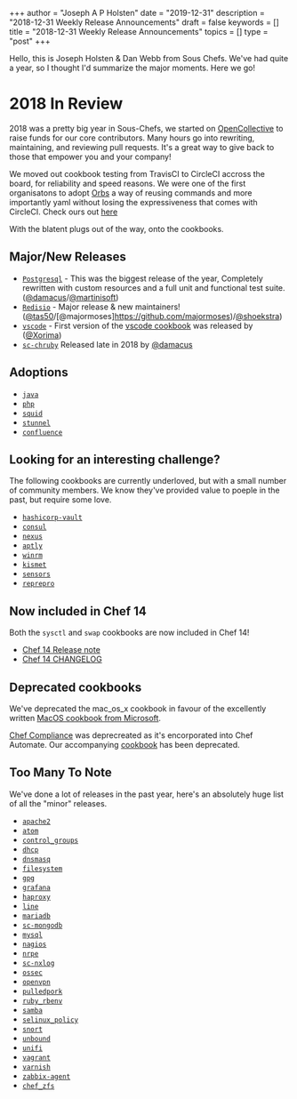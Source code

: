+++
author = "Joseph A P Holsten"
date = "2019-12-31"
description = "2018-12-31 Weekly Release Announcements"
draft = false
keywords = []
title = "2018-12-31 Weekly Release Announcements"
topics = []
type = "post"
+++

Hello, this is Joseph Holsten & Dan Webb from Sous Chefs. We've had quite a year, so I thought I'd summarize the major moments. Here we go!

# 2018 In Review

2018 was a pretty big year in Sous-Chefs, we started on [OpenCollective](https://opencollective.com/sous-chefs) to raise funds for our core contributors. Many hours go into rewriting, maintaining, and reviewing pull requests. It's a great way to give back to those that empower you and your company!

We moved out cookbook testing from TravisCI to CircleCI accross the board, for reliability and speed reasons. We were one of the first organisatons to adopt [Orbs](https://circleci.com/orbs/) a way of reusing commands and more importantly yaml without losing the expressiveness that comes with CircleCI. Check ours out [here](https://github.com/sous-chefs/orbs)

With the blatent plugs out of the way, onto the cookbooks.

## Major/New Releases

- [`Postgresql`](https://github.com/sous-chefs/postgresql/blob/master/CHANGELOG.md) - This was the biggest release of the year, Completely rewritten with custom resources and a full unit and functional test suite. ([@damacus](https://github.com/damacus)/[@martinisoft](https://github.com/martinisoft))
- [`Redisio`](https://supermarket.chef.io/cookbooks/redisio) - Major release & new maintainers! ([@tas50](https://github.com/tas50)/[@majormoses]https://github.com/majormoses)/[@shoekstra](https://github.com/shoekstra))
- [`vscode`](https://supermarket.chef.io/cookbooks/sc_vscode) - First version of the [vscode cookbook](https://github.com/sous-chefs/vscode) was released by ([@Xorima](https://github.com/Xorima))
- [`sc-chruby`](https://supermarket.chef.io/cookbooks/sc-chruby) Released late in 2018 by [@damacus](https://github.com/damacus)

## Adoptions

- [`java`](https://supermarket.chef.io/cookbooks/java)
- [`php`](https://supermarket.chef.io/cookbooks/php)
- [`squid`](https://supermarket.chef.io/cookbooks/squid)
- [`stunnel`](https://supermarket.chef.io/cookbooks/stunnel)
- [`confluence`](https://github.com/sous-chefs/confluence)

## Looking for an interesting challenge?

The following cookbooks are currently underloved, but with a small number of community members. We know they've provided value to poeple in the past, but require some love.

- [`hashicorp-vault`](www.github.com/sous-chefs/hashicorp-vault)
- [`consul`](www.github.com/sous-chefs/consul)
- [`nexus`](www.github.com/sous-chefs/nexus)
- [`aptly`](www.github.com/sous-chefs/aptly)
- [`winrm`](www.github.com/sous-chefs/winrm)
- [`kismet`](www.github.com/sous-chefs/kismet)
- [`sensors`](www.github.com/sous-chefs/sensors)
- [`reprepro`](www.github.com/sous-chefs/reprepro)

## Now included in Chef 14

Both the `sysctl` and `swap` cookbooks are now included in Chef 14!

- [Chef 14 Release note](https://docs.chef.io/release_notes.html#new-resources)
- [Chef 14 CHANGELOG](https://github.com/chef/chef/blob/master/CHANGELOG.md#v140190-2018-04-03)

## Deprecated cookbooks

We've deprecated the mac_os_x cookbook in favour of the excellently written [MacOS cookbook from Microsoft](https://github.com/Microsoft/macos-cookbook).

[Chef Compliance](https://docs.chef.io/chef_compliance.html) was deprecreated as it's encorporated into Chef Automate. Our accompanying [cookbook](http://supermarket.chef.io/cookbooks/chef-compliance) has been deprecated.

## Too Many To Note

We've done a lot of releases in the past year, here's an absolutely huge list of all the "minor" releases.

- [`apache2`](https://supermarket.chef.io/cookbooks/apache2)
- [`atom`](https://supermarket.chef.io/cookbooks/atom)
- [`control_groups`](https://supermarket.chef.io/cookbooks/control_groups)
- [`dhcp`](https://supermarket.chef.io/cookbooks/dhcp)
- [`dnsmasq`](https://supermarket.chef.io/cookbooks/dnsmasq)
- [`filesystem`](https://supermarket.chef.io/cookbooks/filesystem)
- [`gpg`](https://supermarket.chef.io/cookbooks/gpg)
- [`grafana`](https://supermarket.chef.io/cookbooks/grafana)
- [`haproxy`](https://supermarket.chef.io/cookbooks/haproxy)
- [`line`](https://supermarket.chef.io/cookbooks/line)
- [`mariadb`](https://supermarket.chef.io/cookbooks/mariadb)
- [`sc-mongodb`](https://supermarket.chef.io/cookbooks/sc-mongodb)
- [`mysql`](https://supermarket.chef.io/cookbooks/mysql)
- [`nagios`](https://supermarket.chef.io/cookbooks/nagios)
- [`nrpe`](https://supermarket.chef.io/cookbooks/nrpe)
- [`sc-nxlog`](https://supermarket.chef.io/cookbooks/sc-nxlog)
- [`ossec`](https://supermarket.chef.io/cookbooks/ossec)
- [`openvpn`](https://supermarket.chef.io/cookbooks/openvpn)
- [`pulledpork`](https://supermarket.chef.io/cookbooks/pulledpork)
- [`ruby_rbenv`](https://supermarket.chef.io/cookbooks/ruby_rbenv)
- [`samba`](https://supermarket.chef.io/cookbooks/samba)
- [`selinux_policy`](https://supermarket.chef.io/cookbooks/selinux_policy)
- [`snort`](https://supermarket.chef.io/cookbooks/snort)
- [`unbound`](https://supermarket.chef.io/cookbooks/unbound)
- [`unifi`](https://supermarket.chef.io/cookbooks/unifi)
- [`vagrant`](https://supermarket.chef.io/cookbooks/vagrant)
- [`varnish`](https://supermarket.chef.io/cookbooks/varnish)
- [`zabbix-agent`](https://supermarket.chef.io/cookbooks/zabbix)
- [`chef_zfs`](https://supermarket.chef.io/cookbooks/chef_zfs)








